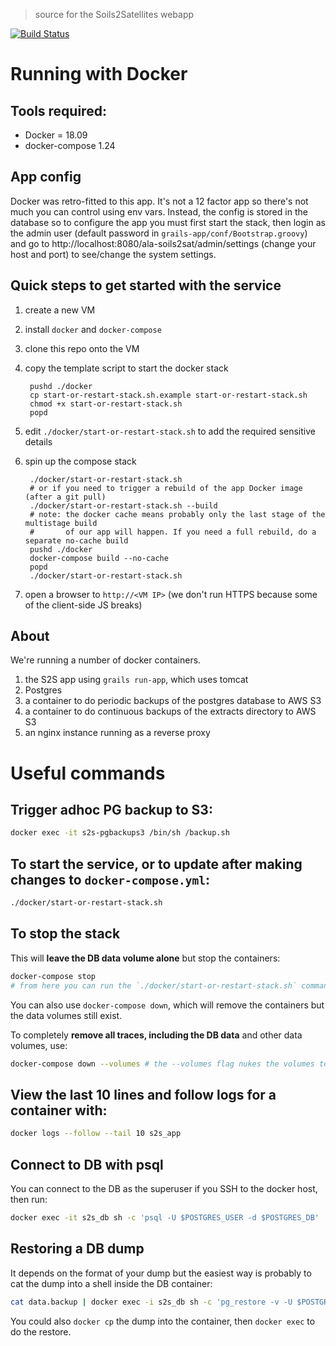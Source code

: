 > source for the Soils2Satellites webapp

[![Build Status](https://travis-ci.org/tokmakoff/ala-soils2sat.svg?branch=master)](https://travis-ci.org/tokmakoff/ala-soils2sat)

# Running with Docker

## Tools required:
  - Docker = 18.09
  - docker-compose 1.24

## App config
Docker was retro-fitted to this app. It's not a 12 factor app so there's not much you can control using env vars.
Instead, the config is stored in the database so to configure the app you must first start the stack, then login as the
admin user (default password in `grails-app/conf/Bootstrap.groovy`) and go to
http://localhost:8080/ala-soils2sat/admin/settings (change your host and port) to see/change the system settings.

## Quick steps to get started with the service

  1. create a new VM
  1. install `docker` and `docker-compose`
  1. clone this repo onto the VM
  1. copy the template script to start the docker stack

          pushd ./docker
          cp start-or-restart-stack.sh.example start-or-restart-stack.sh
          chmod +x start-or-restart-stack.sh
          popd

  1. edit `./docker/start-or-restart-stack.sh` to add the required sensitive details
  1. spin up the compose stack

          ./docker/start-or-restart-stack.sh
          # or if you need to trigger a rebuild of the app Docker image (after a git pull)
          ./docker/start-or-restart-stack.sh --build
          # note: the docker cache means probably only the last stage of the multistage build
          #       of our app will happen. If you need a full rebuild, do a separate no-cache build
          pushd ./docker
          docker-compose build --no-cache
          popd
          ./docker/start-or-restart-stack.sh

  1. open a browser to `http://<VM IP>` (we don't run HTTPS because some of the client-side JS breaks)

## About
We're running a number of docker containers.
  1. the S2S app using `grails run-app`, which uses tomcat
  1. Postgres
  1. a container to do periodic backups of the postgres database to AWS S3
  1. a container to do continuous backups of the extracts directory to AWS S3
  1. an nginx instance running as a reverse proxy

# Useful commands

## Trigger adhoc PG backup to S3:
```bash
docker exec -it s2s-pgbackups3 /bin/sh /backup.sh
```

## To start the service, or to update after making changes to `docker-compose.yml`:
```bash
./docker/start-or-restart-stack.sh
```

## To stop the stack

This will **leave the DB data volume alone** but stop the containers:
```bash
docker-compose stop
# from here you can run the `./docker/start-or-restart-stack.sh` command to start the stack again, and it'll pick up the existing DB data volume
```

You can also use `docker-compose down`, which will remove the containers but the data volumes still exist.


To completely **remove all traces, including the DB data** and other data volumes, use:

```bash
docker-compose down --volumes # the --volumes flag nukes the volumes too
```

## View the last 10 lines and follow logs for a container with:

```bash
docker logs --follow --tail 10 s2s_app
```

## Connect to DB with psql
You can connect to the DB as the superuser if you SSH to the docker host, then run:
```bash
docker exec -it s2s_db sh -c 'psql -U $POSTGRES_USER -d $POSTGRES_DB'
```

## Restoring a DB dump
It depends on the format of your dump but the easiest way is probably to cat the dump into a shell inside the DB container:
```bash
cat data.backup | docker exec -i s2s_db sh -c 'pg_restore -v -U $POSTGRES_USER -d $POSTGRES_DB --clean --if-exists'
```

You could also `docker cp` the dump into the container, then `docker exec` to do the restore.
